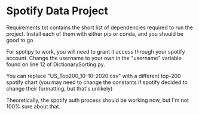 # Spotify Data Project


Requirements.txt contains the short list of dependencies required to run the project. 
Install each of them with either pip or conda, and you should be good to go.

For spotipy to work, you will need to grant it access through your spotify account. 
Change the username to your own in the "username" variable found on line 12 of DictionarySorting.py.


You can replace "US_Top200_10-10-2020.csv" with a different top-200 spotify chart 
(you may need to change the constants if spotify decided to change their formatting, but that's unlikely)

Theoretically, the spotify auth process should be working now, but I'm not 100% sure about that.
